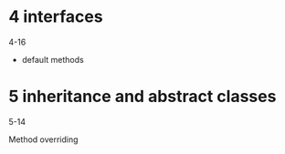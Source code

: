 # 4 interfaces
4-16
- default methods

# 5 inheritance and abstract classes
5-14

Method overriding
